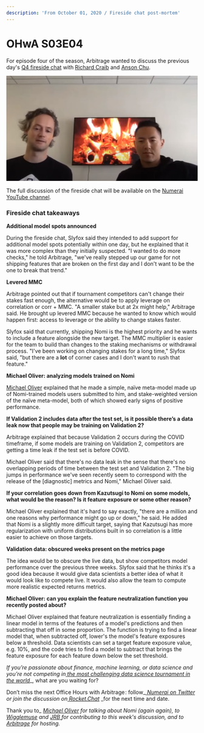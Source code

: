```yaml
---
description: 'From October 01, 2020 / Fireside chat post-mortem'
---
```


# OHwA S03E04

For episode four of the season, Arbitrage wanted to discuss the previous day's [Q4 fireside chat](https://www.youtube.com/watch?v=mbwMXUzPot4&feature=youtu.be) with [Richard Craib](https://twitter.com/richardcraib) and [Anson Chu](https://twitter.com/ansonschu).

![Check out the fireside chat on YouTube](../../.gitbook/assets/fireside-boys.png)

The full discussion of the fireside chat will be available on the [Numerai YouTube channel](https://youtube.com/numerai).

### Fireside chat takeaways

**Additional model spots announced**

During the fireside chat, Slyfox said they intended to add support for additional model spots potentially within one day, but he explained that it was more complex than they initially suspected. "I wanted to do more checks," he told Arbitrage, "we've really stepped up our game for not shipping features that are broken on the first day and I don't want to be the one to break that trend."

**Levered MMC**

Arbitrage pointed out that if tournament competitors can't change their stakes fast enough, the alternative would be to apply leverage on correlation or corr + MMC. "A smaller stake but at 2x might help," Arbitrage said. He brought up levered MMC because he wanted to know which would happen first: access to leverage or the ability to change stakes faster.

Slyfox said that currently, shipping Nomi is the highest priority and he wants to include a feature alongside the new target. The MMC multiplier is easier for the team to build than changes to the staking mechanisms or withdrawal process. "I've been working on changing stakes for a long time," Slyfox said, "but there are a **lot** of corner cases and I don't want to rush that feature."

**Michael Oliver: analyzing models trained on Nomi**

[Michael Oliver](https://numer.ai/mdo) explained that he made a simple, naïve meta-model made up of Nomi-trained models users submitted to him, and stake-weighted version of the naïve meta-model, both of which showed early signs of positive performance. 

**If Validation 2 includes data after the test set, is it possible there’s a data leak now that people may be training on Validation 2?**

Arbitrage explained that because Validation 2 occurs during the COVID timeframe, if some models are training on Validation 2, competitors are getting a time leak if the test set is before COVID. 

Michael Oliver said that there's no data leak in the sense that there's no overlapping periods of time between the test set and Validation 2.  "The big jumps in performance we've seen recently seem to correspond with the release of the \[diagnostic\] metrics and Nomi," Michael Oliver said.

**If your correlation goes down from Kazutsugi to Nomi on some models, what would be the reason? Is it feature exposure or some other reason?**

Michael Oliver explained that it's hard to say exactly, "there are a million and one reasons why performance might go up or down," he said. He added that Nomi is a slightly more difficult target, saying that Kazutsugi has more regularization with uniform distributions built in so correlation is a little easier to achieve on those targets.  

**Validation data: obscured weeks present on the metrics page**

The idea would be to obscure the live data, but show competitors model performance over the previous three weeks. Slyfox said that he thinks it's a good idea because it would give data scientists a better idea of what it would look like to compete live. It would also allow the team to compute more realistic expected returns metrics. 

**Michael Oliver: can you explain the feature neutralization function you recently posted about?**

Michael Oliver explained that feature neutralization is essentially finding a linear model in terms of the features of a model's predictions and then subtracting that off in some proportion. The function is trying to find a linear model that, when subtracted off, lower's the model's feature exposures below a threshold. Data scientists can set a target feature exposure value, e.g. 10%, and the code tries to find a model to subtract that brings the feature exposure for each feature down below the set threshold.

_If you’re passionate about finance, machine learning, or data science and you’re not competing in_[ _the most challenging data science tournament in the world_](https://numer.ai/tournament)_, what are you waiting for?  
  
Don’t miss the next Office Hours with Arbitrage : follow_[ _Numerai on Twitter_](http://twitter.com/numerai) _or join the discussion on_[ _Rocket.Chat_](https://community.numer.ai/home) _for the next time and date.   
  
Thank you to_ [_Michael Oliver_](https://numer.ai/mdo) _for talking about Nomi \(again again\), to_ [_Wigglemuse_](https://numer.ai/wigglemuse) _and_ [_JRB_ ](https://numer.ai/jrb)_for contributing to this week's discussion,_ _and to_ [_Arbitrage_](https://numer.ai/arbitrage) _for hosting._



